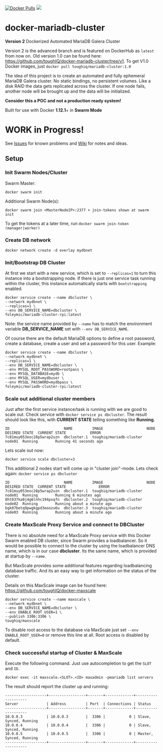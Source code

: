 [![Docker Pulls](https://img.shields.io/docker/pulls/toughiq/mariadb-cluster.svg)](https://hub.docker.com/r/toughiq/mariadb-cluster/)
[![](https://images.microbadger.com/badges/image/toughiq/mariadb-cluster.svg)](https://microbadger.com/images/toughiq/mariadb-cluster "Get your own image badge on microbadger.com")

# docker-mariadb-cluster
__Version 2__
Dockerized Automated MariaDB Galera Cluster

Version 2 is the advanced branch and is featured on DockerHub as `latest` from now on.
Old version 1.0 can be found here: https://github.com/toughIQ/docker-mariadb-cluster/tree/v1.
To get V1.0 Docker images, just `docker pull toughiq/mariadb-cluster:1.0`

The idea of this project is to create an automated and fully ephemeral MariaDB Galera cluster.
No static bindings, no persistent volumes. Like a disk RAID the data gets replicated across the cluster. 
If one node fails, another node will be brought up and the data will be initialized.

__Consider this a POC and not a production ready system!__ 

Built for use with Docker __1.12.1__+ in __Swarm Mode__

# WORK in Progress!

See [Issues](https://github.com/toughIQ/docker-mariadb-cluster/issues) for known problems and [Wiki](https://github.com/toughIQ/docker-mariadb-cluster/wiki) for notes and ideas.

## Setup
### Init Swarm Nodes/Cluster

Swarm Master:
		
	docker swarm init
		
Additional Swarm Node(s):

	docker swarm join <MasterNodeIP>:2377 + join-tokens shown at swarm init

To get the tokens at a later time, run `docker swarm join-token (manager|worker)`

### Create DB network

	docker network create -d overlay mydbnet

### Init/Bootstrap DB Cluster 

At first we start with a new service, which is set to `--replicas=1` to turn this instance into a bootstrapping node.
If there is just one service task running within the cluster, this instance automatically starts with `bootstrapping` enabled. 

	docker service create --name dbcluster \
	--network mydbnet \
	--replicas=1 \
	--env DB_SERVICE_NAME=dbcluster \
	foleymic/mariadb-cluster-rpi:latest

Note: the service name provided by `--name` has to match the environment variable __DB_SERVICE_NAME__ set with `--env DB_SERVICE_NAME`.
	
Of course there are the default MariaDB options to define a root password, create a database, create a user and set a password for this user.
Example:

	docker service create --name dbcluster \
	--network mydbnet \
	--replicas=1 \
	--env DB_SERVICE_NAME=dbcluster \
	--env MYSQL_ROOT_PASSWORD=rootpass \
	--env MYSQL_DATABASE=mydb \
	--env MYSQL_USER=mydbuser \
	--env MYSQL_PASSWORD=mydbpass \
	foleymic/mariadb-cluster-rpi:latest

### Scale out additional cluster members
Just after the first service instance/task is running with we are good to scale out.
Check service with `docker service ps dbcluster`. The result should look like this, with __CURRENT STATE__ telling something like __Running__.

	ID                         NAME         IMAGE                    NODE    DESIRED STATE  CURRENT STATE           ERROR
	7c81muy053eoc28p5wrap2uzn  dbcluster.1  toughiq/mariadb-cluster  node01  Running        Running 41 seconds ago  

Lets scale out now:

	docker service scale dbcluster=3

This additional 2 nodes start will come up in "cluster join"-mode. Lets check again: `docker service ps dbcluster`

	ID                         NAME         IMAGE                    NODE    DESIRED STATE  CURRENT STATE               ERROR
	7c81muy053eoc28p5wrap2uzn  dbcluster.1  toughiq/mariadb-cluster  node01  Running        Running 6 minutes ago       
	8ht037ka0j4g6lnhc194pxqfn  dbcluster.2  toughiq/mariadb-cluster  node02  Running        Running about a minute ago  
	bgk07betq9pwgkgpd3eoozu6u  dbcluster.3  toughiq/mariadb-cluster  node03  Running        Running about a minute ago 

### Create MaxScale Proxy Service and connect to DBCluster

There is no absolute need for a MaxScale Proxy service with this Docker Swarm enabled DB cluster, since Swarm provides a loadbalancer. So it would be possible to connect to the cluster by using the loadbalancer DNS name, which is in our case __dbcluster__. Its the same name, which is provided at startup by `--name`.

But MaxScale provides some additional features regarding loadbalancing database traffic. And its an easy way to get information on the status of the cluster.

Details on this MaxScale image can be found here: https://github.com/toughIQ/docker-maxscale

	docker service create --name maxscale \
	--network mydbnet \
	--env DB_SERVICE_NAME=dbcluster \
	--env ENABLE_ROOT_USER=1 \
	--publish 3306:3306 \
	toughiq/maxscale
	
To disable root access to the database via MaxScale just set `--env ENABLE_ROOT_USER=0` or remove this line at all.
Root access is disabled by default.

### Check successful startup of Cluster & MaxScale
Execute the following command. Just use autocompletion to get the `SLOT` and `ID`.

	docker exec -it maxscale.<SLOT>.<ID> maxadmin -pmariadb list servers

The result should report the cluster up and running:

	-------------------+-----------------+-------+-------------+--------------------
	Server             | Address         | Port  | Connections | Status              
	-------------------+-----------------+-------+-------------+--------------------
	10.0.0.3           | 10.0.0.3        |  3306 |           0 | Slave, Synced, Running
	10.0.0.4           | 10.0.0.4        |  3306 |           0 | Slave, Synced, Running
	10.0.0.5           | 10.0.0.5        |  3306 |           0 | Master, Synced, Running
	-------------------+-----------------+-------+-------------+--------------------


